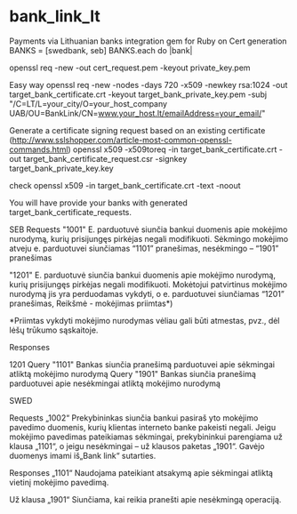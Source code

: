 bank_link_lt
============

Payments via Lithuanian banks integration gem for Ruby on
Cert generation
BANKS = [swedbank, seb]
BANKS.each do |bank|

openssl req -new -out cert_request.pem -keyout private_key.pem

Easy way
openssl req -new  -nodes -days 720 -x509 -newkey rsa:1024 -out target_bank_certificate.crt -keyout target_bank_private_key.pem -subj "/C=LT/L=your_city/O=your_host_company UAB/OU=BankLink/CN=www.your_host.lt/emailAddress=your_email/"

Generate a certificate signing request based on an existing certificate  (http://www.sslshopper.com/article-most-common-openssl-commands.html)
openssl x509 -x509toreq -in target_bank_certificate.crt -out target_bank_certificate_request.csr -signkey target_bank_private_key.key

check
openssl x509 -in target_bank_certificate.crt -text -noout

You will have provide your banks with generated target_bank_certificate_requests.

SEB
Requests
"1001"
E. parduotuvė siunčia bankui duomenis apie mokėjimo nurodymą, kurių prisijungęs pirkėjas
negali modifikuoti. Sėkmingo mokėjimo atveju e. parduotuvei siunčiamas “1101”
pranešimas, nesėkmingo – “1901” pranešimas

"1201"
E. parduotuvė siunčia bankui duomenis apie mokėjimo nurodymą, kurių prisijungęs pirkėjas
negali modifikuoti. Mokėtojui patvirtinus mokėjimo nurodymą jis yra perduodamas vykdyti,
o e. parduotuvei siunčiamas “1201” pranešimas, Reikšmė - mokėjimas priimtas*)

*Priimtas vykdyti mokėjimo nurodymas vėliau gali būti atmestas, pvz., dėl lėšų trūkumo sąskaitoje.

Responses

1201
Query "1101"
Bankas siunčia pranešimą parduotuvei apie sėkmingai atliktą mokėjimo nurodymą
Query "1901"
Bankas siunčia pranešimą parduotuvei apie nesėkmingai atliktą mokėjimo nurodymą


SWED

Requests
„1002“
Prekybininkas siunčia bankui pasiraš
yto mokėjimo pavedimo duomenis, kurių klientas interneto banke
pakeisti negali. Jeigu mokėjimo pavedimas pateikiamas sėkmingai, prekybininkui parengiama už klausa
„1101“, o jeigu nesėkmingai – už klausos paketas „1901“. Gavėjo duomenys imami iš„Bank link“ sutarties.


Responses
„1101“
Naudojama pateikiant atsakymą apie sėkmingai atliktą vietinį mokėjimo pavedimą.

Už klausa „1901“
Siunčiama, kai reikia pranešti apie nesėkmingą operaciją.